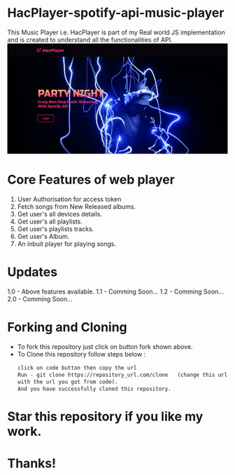 # HacPlayer-spotify-api-music-player
This Music Player i.e. HacPlayer is part of my Real world JS implementation and is created to understand all the functionalities of API.
<img src = "HacPlayer.png" alt = "HacPlayer Image!"/>

# Core Features of web player
1. User Authorisation for access token
2. Fetch songs from New Released albums.
3. Get user's all devices details.
4. Get user's all playlists.
5. Get user's playlists tracks.
6. Get user's Album.
7. An inbuit player for playing songs.

# Updates
1.0 - Above features available.
1.1 - Comming Soon...
1.2 - Comming Soon...
2.0 - Comming Soon...

# Forking and Cloning 
- To fork this repository just click on button fork shown above.
- To Clone this repository follow steps below :
   ```
   click on code button then copy the url
   Run - git clone https://repository_url.com/clone   (change this url with the url you got from code).
   And you have successfully cloned this repository.
   ```
   
# Star this repository if you like my work. 
# Thanks!
